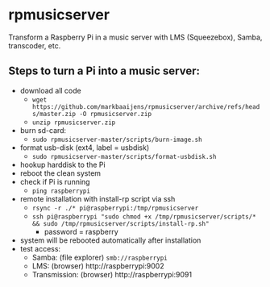 # rpmusicserver
Transform a Raspberry Pi in a music server with LMS (Squeezebox), Samba, transcoder, etc.

## Steps to turn a Pi into a music server:
* download all code 
  * `wget https://github.com/markbaaijens/rpmusicserver/archive/refs/heads/master.zip -O rpmusicserver.zip`
  * `unzip rpmusicserver.zip`
* burn sd-card:
  * `sudo rpmusicserver-master/scripts/burn-image.sh`
* format usb-disk (ext4, label = usbdisk)
  * `sudo rpmusicserver-master/scripts/format-usbdisk.sh`
* hookup harddisk to the Pi
* reboot the clean system
* check if Pi is running
  * `ping raspberrypi`
* remote installation with install-rp script via ssh
  * `rsync -r ./* pi@raspberrypi:/tmp/rpmusicserver`
  * `ssh pi@raspberrypi "sudo chmod +x /tmp/rpmusicserver/scripts/* && sudo /tmp/rpmusicserver/scripts/install-rp.sh"`
	* password = raspberry
* system will be rebooted automatically after installation
* test access:
  * Samba: (file explorer) `smb://raspberrypi`
  * LMS: (browser) http://raspberrypi:9002
  * Transmission: (browser) http://raspberrypi:9091


